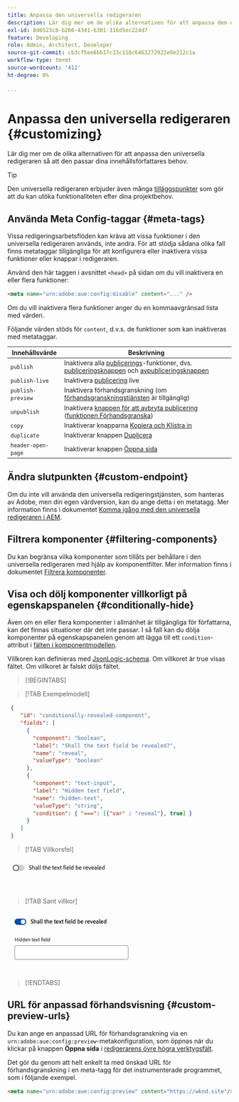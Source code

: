 ```yaml
---
title: Anpassa den universella redigeraren
description: Lär dig mer om de olika alternativen för att anpassa den universella redigeraren så att den passar dina innehållsförfattares behov.
exl-id: 8d6523c8-b266-4341-b301-316d5ec224d7
feature: Developing
role: Admin, Architect, Developer
source-git-commit: cb3cf5ee6bb17c33c118c6463272922e0e212c1a
workflow-type: tm+mt
source-wordcount: '412'
ht-degree: 0%

---
```



# Anpassa den universella redigeraren {#customizing}

Lär dig mer om de olika alternativen för att anpassa den universella redigeraren så att den passar dina innehållsförfattares behov.

>[!TIP]
>
>Den universella redigeraren erbjuder även många [tilläggspunkter](/help/implementing/universal-editor/extending.md) som gör att du kan utöka funktionaliteten efter dina projektbehov.

## Använda Meta Config-taggar {#meta-tags}

Vissa redigeringsarbetsflöden kan kräva att vissa funktioner i den universella redigeraren används, inte andra. För att stödja sådana olika fall finns metataggar tillgängliga för att konfigurera eller inaktivera vissa funktioner eller knappar i redigeraren.

Använd den här taggen i avsnittet `<head>` på sidan om du vill inaktivera en eller flera funktioner:

```html
<meta name="urn:adobe:aue:config:disable" content="..." />
```

Om du vill inaktivera flera funktioner anger du en kommaavgränsad lista med värden.

Följande värden stöds för `content`, d.v.s. de funktioner som kan inaktiveras med metataggar.

| Innehållsvärde | Beskrivning |
|---|---|
| `publish` | Inaktivera alla [publicerings](/help/sites-cloud/authoring/universal-editor/publishing.md)-funktioner, dvs. [publiceringsknappen](/help/sites-cloud/authoring/universal-editor/navigation.md#publish) och [avpubliceringsknappen](/help/sites-cloud/authoring/universal-editor/navigation.md#ellipsis) |
| `publish-live` | Inaktivera [publicering](/help/sites-cloud/authoring/universal-editor/publishing.md) live |
| `publish-preview` | Inaktivera förhandsgranskning (om [förhandsgranskningstjänsten](/help/sites-cloud/authoring/sites-console/previewing-content.md) är tillgänglig) |
| `unpublish` | Inaktivera [knappen för att avbryta publicering](/help/sites-cloud/authoring/universal-editor/publishing.md#unpublishing-content) ([funktionen Förhandsgranska](/help/release-notes/universal-editor/preview.md)) |
| `copy` | Inaktiverar knapparna [Kopiera och Klistra in](/help/sites-cloud/authoring/universal-editor/authoring.md#copy-paste) |
| `duplicate` | Inaktiverar knappen [Duplicera](/help/sites-cloud/authoring/universal-editor/navigation.md#duplicate) |
| `header-open-page` | Inaktiverar knappen [Öppna sida](/help/sites-cloud/authoring/universal-editor/navigation.md#open-page) |

## Ändra slutpunkten {#custom-endpoint}

Om du inte vill använda den universella redigeringstjänsten, som hanteras av Adobe, men din egen värdversion, kan du ange detta i en metatagg. Mer information finns i dokumentet [Komma igång med den universella redigeraren i AEM](/help/implementing/universal-editor/getting-started.md##configuration-settings).

## Filtrera komponenter {#filtering-components}

Du kan begränsa vilka komponenter som tillåts per behållare i den universella redigeraren med hjälp av komponentfilter. Mer information finns i dokumentet [Filtrera komponenter](/help/implementing/universal-editor/filtering.md).

## Visa och dölj komponenter villkorligt på egenskapspanelen {#conditionally-hide}

Även om en eller flera komponenter i allmänhet är tillgängliga för författarna, kan det finnas situationer där det inte passar. I så fall kan du dölja komponenter på egenskapspanelen genom att lägga till ett `condition`-attribut i [fälten i komponentmodellen](/help/implementing/universal-editor/field-types.md#fields).

Villkoren kan definieras med [JsonLogic-schema](https://jsonlogic.com/). Om villkoret är true visas fältet. Om villkoret är falskt döljs fältet.

>[!BEGINTABS]

>[!TAB Exempelmodell]

```json
 {
    "id": "conditionally-revealed-component",
    "fields": [
      {
        "component": "boolean",
        "label": "Shall the text field be revealed?",
        "name": "reveal",
        "valueType": "boolean"
      },
      {
        "component": "text-input",
        "label": "Hidden text field",
        "name": "hidden-text",
        "valueType": "string",
        "condition": { "===": [{"var" : "reveal"}, true] }
      }
    ]
 }
```

>[!TAB Villkorsfel]

![Dolt textfält](assets/hidden.png)

>[!TAB Sant villkor]

![Visar textfält](assets/shown.png)

>[!ENDTABS]

## URL för anpassad förhandsvisning {#custom-preview-urls}

Du kan ange en anpassad URL för förhandsgranskning via en `urn:adobe:aue:config:preview`-metakonfiguration, som öppnas när du klickar på knappen **Öppna sida** i [redigerarens övre högra verktygsfält](/help/sites-cloud/authoring/universal-editor/navigation.md#universal-editor-toolbar).

Det gör du genom att helt enkelt ta med önskad URL för förhandsgranskning i en meta-tagg för det instrumenterade programmet, som i följande exempel.

```html
<meta name="urn:adobe:aue:config:preview" content="https://wknd.site"/>
```
